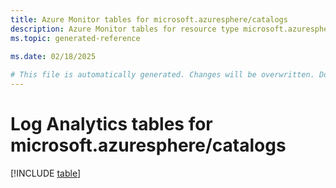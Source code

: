 ```yaml
---
title: Azure Monitor tables for microsoft.azuresphere/catalogs
description: Azure Monitor tables for resource type microsoft.azuresphere/catalogs
ms.topic: generated-reference
   
ms.date: 02/18/2025

# This file is automatically generated. Changes will be overwritten. Do not change this file directly.
---
```


# Log Analytics tables for microsoft.azuresphere/catalogs  

[!INCLUDE [table](~/reusable-content/ce-skilling/azure/includes/azure-monitor/reference/tables/microsoft-azuresphere_catalogs-include.md)]

